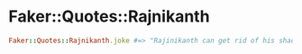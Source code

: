# Faker::Quotes::Rajnikanth

```ruby
Faker::Quotes::Rajnikanth.joke #=> "Rajinikanth can get rid of his shadow"
```